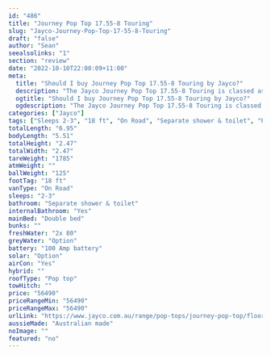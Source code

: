 ```yaml
---
id: "486"
title: "Journey Pop Top 17.55-8 Touring"
slug: "Jayco-Journey-Pop-Top-17-55-8-Touring"
draft: "false"
author: "Sean"
seealsolinks: "1"
section: "review"
date: "2022-10-10T22:00:09+11:00"
meta:
  title: "Should I buy Journey Pop Top 17.55-8 Touring by Jayco?"
  description: "The Jayco Journey Pop Top 17.55-8 Touring is classed as On Road, and sleeps 2-3 people. It is Australian made and comes in at 18 ft. It generally has Separate shower & toilet."
  ogtitle: "Should I buy Journey Pop Top 17.55-8 Touring by Jayco?"
  ogdescription: "The Jayco Journey Pop Top 17.55-8 Touring is classed as On Road, and sleeps 2-3 people. It is Australian made and comes in at 18 ft. It generally has Separate shower & toilet."
categories: ["Jayco"]
tags: ["Sleeps 2-3", "18 ft", "On Road", "Separate shower & toilet", "Pop top", "50 - 60k", "Australian made"]
totalLength: "6.95"
bodyLength: "5.51"
totalHeight: "2.47"
totalWidth: "2.47"
tareWeight: "1785"
atmWeight: ""
ballWeight: "125"
footTag: "18 ft"
vanType: "On Road"
sleeps: "2-3"
bathroom: "Separate shower & toilet"
internalBathroom: "Yes"
mainBed: "Double bed"
bunks: ""
freshWater: "2x 80"
greyWater: "Option"
battery: "100 Amp battery"
solar: "Option"
airCon: "Yes"
hybrid: ""
roofType: "Pop top"
towHitch: ""
price: "56490"
priceRangeMin: "56490"
priceRangeMax: "56490"
urlLink: "https://www.jayco.com.au/range/pop-tops/journey-pop-top/floor-plans/touring/journey-1755-8jy-my22"
aussieMade: "Australian made"
noImage: ""
featured: "no"
---
```

